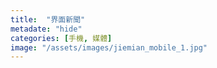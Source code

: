 ```yaml
---
title:  "界面新聞"
metadate: "hide"
categories: [手機, 媒體]
image: "/assets/images/jiemian_mobile_1.jpg"
---
```

